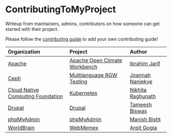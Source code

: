 # ContributingToMyProject

Writeup from maintainers, admins, contributors on how someone can get started with their project.

Please follow the [contributing guide](CONTRIBUTING.md) to add your own contributing guide!

| Organization  | Project   | Author |
|:--------------|:----------|:-------|
| [Apache](http://www.apache.org/) | [Apache Open Climate Workbench](writeups/Apache_OCW_IbrahimJarif.md) | [Ibrahim Jarif](https://github.com/jarifibrahim) |
| [Ceph](http://ceph.com/) | [Multilanguage RGW Testing](writeups/Ceph_Multilaguage-RGW-Testing_JoannahNanjekye.md) | [Joannah Nanjekye](https://github.com/nanjekyejoannah) |
| [Cloud Native Computing Foundation](https://www.cncf.io/) | [Kubernetes](writeups/CNCF_Kubernetes_NikhitaRaghunath.md) | [Nikhita Raghunath](https://github.com/nikhita) |
| [Drupal](https://www.drupal.org/) | [Drupal](writeups/Drupal_Drupal_TameeshB.md) | [Tameesh Biswas](https://github.com/tameeshb) |
| [phpMyAdmin](https://www.phpmyadmin.net/) | [phpMyAdmin](writeups/phpmyadmin_phpmyadmin_manishbisht.md) | [Manish Bisht](https://github.com/manishbisht) |
| [WorldBrain](https://worldbrain.io/) | [WebMemex](writeups/worldbrain_webmemex_arpitgogia.md) | [Arpit Gogia](https://github.com/arpitgogia) |

